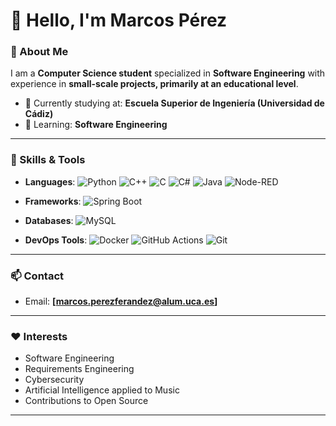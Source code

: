 # 👋 Hello, I'm Marcos Pérez

### 🌟 About Me

I am a **Computer Science student** specialized in **Software Engineering** with experience in **small-scale projects, primarily at an educational level**.

- 🔭 Currently studying at: **Escuela Superior de Ingeniería (Universidad de Cádiz)**
- 🌱 Learning: **Software Engineering**
  
---

### 💼 Skills & Tools

- **Languages**: ![Python](https://img.shields.io/badge/Python-3.x-blue.svg?logo=python&longCache=true&style=flat-square) ![C++](https://img.shields.io/badge/C++-11/14/17-blue.svg?logo=c%2B%2B&longCache=true&style=flat-square) ![C](https://img.shields.io/badge/C-ANSI-blue.svg?logo=c&longCache=true&style=flat-square) ![C#](https://img.shields.io/badge/C%23-8.0-blue.svg?logo=c-sharp&longCache=true&style=flat-square) ![Java](https://img.shields.io/badge/Java-8/11-blue.svg?logo=java&longCache=true&style=flat-square) ![Node-RED](https://img.shields.io/badge/Node--RED-flow-orange.svg?logo=nodered&longCache=true&style=flat-square)

- **Frameworks**: ![Spring Boot](https://img.shields.io/badge/Spring%20Boot-2.x-brightgreen?logo=spring-boot&longCache=true&style=flat-square)
  
- **Databases**: ![MySQL](https://img.shields.io/badge/MySQL-5.x-blue?logo=mysql&style=flat-square)

- **DevOps Tools**: ![Docker](https://img.shields.io/badge/Docker-Container-blue?logo=docker&style=flat-square) ![GitHub Actions](https://img.shields.io/badge/GitHub%20Actions-CI/CD-blue?logo=github-actions&style=flat-square) ![Git](https://img.shields.io/badge/Git-Version%20Control-orange?logo=git&style=flat-square)

---

### 📫 Contact

- Email: **[marcos.perezferandez@alum.uca.es]**

---

### ❤️ Interests

- Software Engineering
- Requirements Engineering
- Cybersecurity
- Artificial Intelligence applied to Music
- Contributions to Open Source

---

